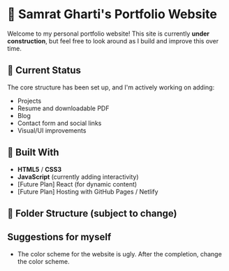 # 💼 Samrat Gharti's Portfolio Website

Welcome to my personal portfolio website! This site is currently **under construction**, but feel free to look around as I build and improve this over time.

## 🚧 Current Status

The core structure has been set up, and I'm actively working on adding:
- Projects 
- Resume and downloadable PDF
- Blog 
- Contact form and social links
- Visual/UI improvements

## 🔧 Built With

- **HTML5** / **CSS3**  
- **JavaScript** (currently adding interactivity)
- [Future Plan] React (for dynamic content)
- [Future Plan] Hosting with GitHub Pages / Netlify

## 📁 Folder Structure (subject to change)

## Suggestions for myself

- The color scheme for the website is ugly. After the completion, change the color scheme. 